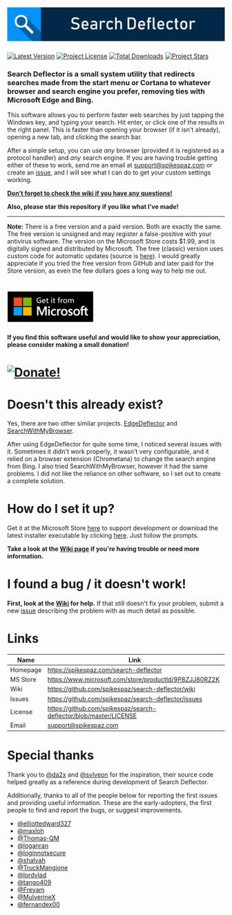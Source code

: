 # ![Search Deflector](assets/title.svg)

[![Latest Version](https://img.shields.io/github/release/spikespaz/search-deflector/all.svg?style=for-the-badge)](https://github.com/spikespaz/search-deflector/releases/latest)
[![Project License](https://img.shields.io/github/license/spikespaz/search-deflector.svg?style=for-the-badge)](https://github.com/spikespaz/search-deflector/blob/master/LICENSE)
[![Total Downloads](https://img.shields.io/github/downloads/spikespaz/search-deflector/total.svg?style=for-the-badge)](https://spikespaz.com/tools/repo-dl/?user=spikespaz&repo=search-deflector&file=SearchDeflector-Installer.exe)
[![Project Stars](https://img.shields.io/github/stars/spikespaz/search-deflector.svg?style=for-the-badge)](https://github.com/spikespaz/search-deflector/stargazers)

### **Search Deflector** is a small system utility that redirects searches made from the start menu or Cortana to whatever browser and search engine you prefer, removing ties with Microsoft Edge and Bing.

This software allows you to perform faster web searches by just tapping the Windows key, and typing your search. Hit enter, or click one of the results in the right panel. This is faster than opening your browser (if it isn't already), opening a new tab, and clicking the search bar.

After a simple setup, you can use *any* browser (provided it is registered as a protocol handler) and *any* search engine. If you are having trouble getting either of these to work, send me an email at support@spikespaz.com or create an [issue](https://github.com/spikespaz/search-deflector/issues), and I will see what I can do to get your custom settings working.

[**Don't forget to check the wiki if you have any questions!**](https://github.com/spikespaz/search-deflector/wiki)

**Also, please star this repository if you like what I've made!**

---

**Note:** There is a free version and a paid version. Both are exactly the same. The free version is unsigned and may register a false-positive with your antivirus software. The version on the Microsoft Store costs $1.99, and is digitally signed and distributed by Microsoft. The free (classic) version uses custom code for automatic updates (source is [here](https://github.com/spikespaz/search-deflector/blob/master/source/updater.d)). I would greatly appreciate if you tried the free version from GitHub and later paid for the Store version, as even the few dollars goes a long way to help me out.

<h1>
  <a href="https://www.microsoft.com/store/productId/9P8ZJJ80RZ2K">
    <img src="assets/store.png" alt="Get it from Microsoft!" width="200"\>
  </a>
</h1>

**If you find this software useful and would like to show your appreciation, please consider making a small donation!**

<h1>
  <a href="https://spikespaz.com/donate">
    <img src="https://spikespaz.com/images/donate/donate.svg" alt="Donate!" width="200"\>
  </a>
</h1>

# Doesn't this already exist?

Yes, there are two other similar projects. [EdgeDeflector](https://github.com/da2x/EdgeDeflector) and [SearchWithMyBrowser](https://github.com/sylveon/SearchWithMyBrowser).

After using EdgeDeflector for quite some time, I noticed several issues with it. Sometimes it didn't work properly, it wasn't very configurable, and it relied on a browser extension (Chrometana) to change the search engine from Bing. I also tried SearchWithMyBrowser, however it had the same problems. I did not like the reliance on other software, so I set out to create a complete solution.

# How do I set it up?

Get it at the Microsoft Store [here](https://www.microsoft.com/store/productId/9P8ZJJ80RZ2K) to support development or download the latest installer executable by clicking [here](https://spikespaz.com/tools/repo-dl/?user=spikespaz&repo=search-deflector&file=SearchDeflector-Installer.exe). Just follow the prompts.

**Take a look at the [Wiki page](https://github.com/spikespaz/search-deflector/wiki/Setup-&-Installing) if you're having trouble or need more information.**

# I found a bug / it doesn't work!

**First, look at the [Wiki](https://github.com/spikespaz/search-deflector/wiki/Troubleshooting) for help.** If that still doesn't fix your problem, submit a new [issue](https://github.com/spikespaz/search-deflector/issues) describing the problem with as much detail as possible.

# Links

| Name | Link |
| ---- | ---- |
| Homepage | https://spikespaz.com/search-deflector                                    |
| MS Store | https://www.microsoft.com/store/productId/9P8ZJJ80RZ2K                    |
| Wiki     | https://github.com/spikespaz/search-deflector/wiki                        |
| Issues   | https://github.com/spikespaz/search-deflector/issues                      |
| License  | https://github.com/spikespaz/search-deflector/blob/master/LICENSE         |
| Email    | support@spikespaz.com                                                     |

# Special thanks

Thank you to [@da2x](https://github.com/da2x) and [@sylveon](https://github.com/sylveon) for the inspiration, their source code helped greatly as a reference during development of Search Deflector.

Additionally, thanks to all of the people below for reporting the first issues and providing useful information. These are the early-adopters, the first people to find and report the bugs, or suggest improvements.

 - [@elliottedward327](https://github.com/elliottedward327)
 - [@maxloh](https://github.com/maxloh)
 - [@Thomas-QM](https://github.com/Thomas-QM)
 - [@loganran](https://github.com/loganran)
 - [@loginnotsecure](https://github.com/loginnotsecure)
 - [@shalvah](https://github.com/shalvah)
 - [@TruckMangione](https://github.com/TruckMangione)
 - [@lordvlad](https://github.com/lordvlad)
 - [@tango409](https://github.com/tango409)
 - [@Freyam](https://github.com/Freyam)
 - [@MulverineX](https://github.com/MulverineX)
 - [@fernandex00](https://github.com/fernandex00)

